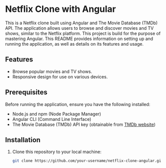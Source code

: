 # Netflix Clone with Angular

This is a Netflix clone built using Angular and The Movie Database (TMDb) API. The application allows users to browse and discover movies and TV shows, similar to the Netflix platform. This project is build for the purpose of mastering Angular. This README provides information on setting up and running the application, as well as details on its features and usage.

## Features

- Browse popular movies and TV shows.
- Responsive design for use on various devices.

## Prerequisites

Before running the application, ensure you have the following installed:

- Node.js and npm (Node Package Manager)
- Angular CLI (Command Line Interface)
- The Movie Database (TMDb) API key (obtainable from [TMDb website](https://www.themoviedb.org/documentation/api))

## Installation

1. Clone this repository to your local machine:

   ```bash
   git clone https://github.com/your-username/netflix-clone-angular.git
